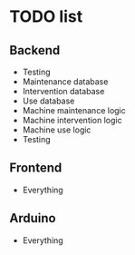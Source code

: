 # TODO list

## Backend

- Testing
- Maintenance database
- Intervention database
- Use database
- Machine maintenance logic
- Machine intervention logic
- Machine use logic
- Testing

## Frontend

- Everything

## Arduino

- Everything
